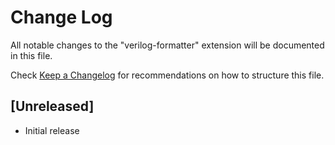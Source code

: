 # Change Log
All notable changes to the "verilog-formatter" extension will be documented in this file.

Check [Keep a Changelog](http://keepachangelog.com/) for recommendations on how to structure this file.

## [Unreleased]
- Initial release